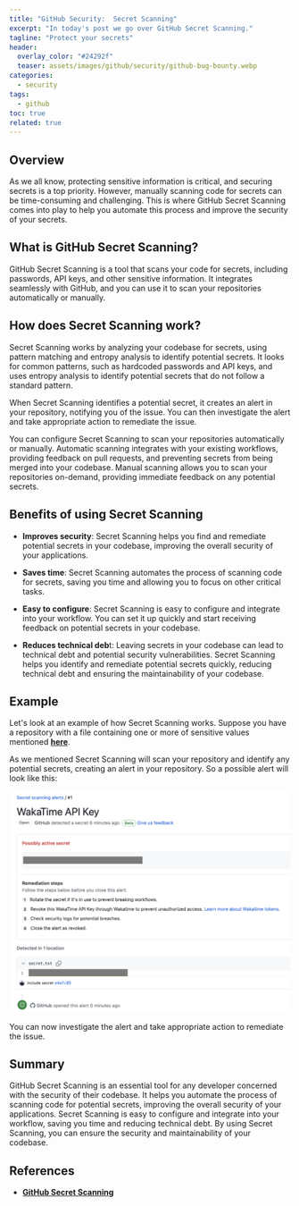 ```yaml
---
title: "GitHub Security:  Secret Scanning"
excerpt: "In today's post we go over GitHub Secret Scanning."
tagline: "Protect your secrets"
header:
  overlay_color: "#24292f"
  teaser: assets/images/github/security/github-bug-bounty.webp
categories:
  - security
tags:
  - github
toc: true
related: true
---
```


## Overview

As we all know, protecting sensitive information is critical, and securing secrets is a top priority. However, manually scanning code for secrets can be time-consuming and challenging. This is where GitHub Secret Scanning comes into play to help you automate this process and improve the security of your secrets.

## What is GitHub Secret Scanning?

GitHub Secret Scanning is a tool that scans your code for secrets, including passwords, API keys, and other sensitive information. It integrates seamlessly with GitHub, and you can use it to scan your repositories automatically or manually.

## How does Secret Scanning work?

Secret Scanning works by analyzing your codebase for secrets, using pattern matching and entropy analysis to identify potential secrets. It looks for common patterns, such as hardcoded passwords and API keys, and uses entropy analysis to identify potential secrets that do not follow a standard pattern.

When Secret Scanning identifies a potential secret, it creates an alert in your repository, notifying you of the issue. You can then investigate the alert and take appropriate action to remediate the issue.

You can configure Secret Scanning to scan your repositories automatically or manually. Automatic scanning integrates with your existing workflows, providing feedback on pull requests, and preventing secrets from being merged into your codebase. Manual scanning allows you to scan your repositories on-demand, providing immediate feedback on any potential secrets.

## Benefits of using Secret Scanning

- **Improves security**: Secret Scanning helps you find and remediate potential secrets in your codebase, improving the overall security of your applications.

- **Saves time**: Secret Scanning automates the process of scanning code for secrets, saving you time and allowing you to focus on other critical tasks.

- **Easy to configure**: Secret Scanning is easy to configure and integrate into your workflow. You can set it up quickly and start receiving feedback on potential secrets in your codebase.

- **Reduces technical deb**t: Leaving secrets in your codebase can lead to technical debt and potential security vulnerabilities. Secret Scanning helps you identify and remediate potential secrets quickly, reducing technical debt and ensuring the maintainability of your codebase.

## Example

Let's look at an example of how Secret Scanning works. Suppose you have a repository with a file containing one or more of sensitive values mentioned [**here**](https://docs.github.com/en/code-security/secret-scanning/secret-scanning-patterns).

As we mentioned Secret Scanning will scan your repository and identify any potential secrets, creating an alert in your repository. So a possible alert will look like this:

![secret-scanning](/assets/images/github/security/secret-scanning.webp)

You can now investigate the alert and take appropriate action to remediate the issue.

## Summary

GitHub Secret Scanning is an essential tool for any developer concerned with the security of their codebase. It helps you automate the process of scanning code for potential secrets, improving the overall security of your applications. Secret Scanning is easy to configure and integrate into your workflow, saving you time and reducing technical debt. By using Secret Scanning, you can ensure the security and maintainability of your codebase.

## References

- [**GitHub Secret Scanning**](https://docs.github.com/en/code-security/secret-scanning)
